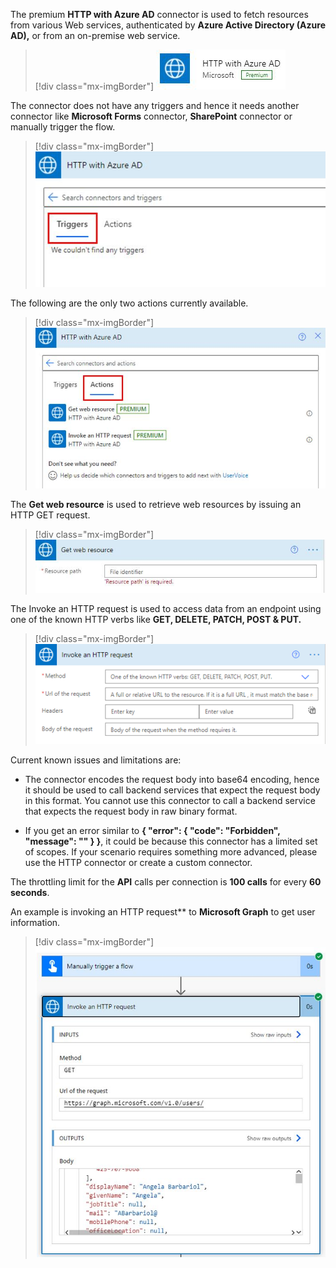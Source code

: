 The premium **HTTP with Azure AD** connector is used to fetch resources from various Web services, authenticated by **Azure Active Directory (Azure AD),** or from an on-premise web service.

> [!div class="mx-imgBorder"]
> [![Screenshot of the H T T P with Azure Active Directory connector.](../media/http-azure.png)](../media/http-azure.png#lightbox)

The connector does not have any triggers and hence it needs another connector like **Microsoft Forms** connector, **SharePoint** connector or manually trigger the flow.

> [!div class="mx-imgBorder"]
> [![Screenshot of the Triggers view with no triggers message.](../media/triggers.png)](../media/triggers.png#lightbox)

The following are the only two actions currently available.

> [!div class="mx-imgBorder"]
> [![Screenshot of the currently available actions.](../media/azure-actions.png)](../media/azure-actions.png#lightbox)

The **Get web resource** is used to retrieve web resources by issuing an HTTP GET request.

> [!div class="mx-imgBorder"]
> [![Screenshot of the Get web resource field.](../media/get-web-resoure.png)](../media/get-web-resoure.png#lightbox)

The Invoke an HTTP request is used to access data from an endpoint using one of the known HTTP verbs like **GET, DELETE, PATCH, POST & PUT.**

> [!div class="mx-imgBorder"]
> [![Screenshot of the Invoke a H T T P request fields.](../media/invoke-http.png)](../media/invoke-http.png#lightbox)

Current known issues and limitations are:

-   The connector encodes the request body into base64 encoding, hence it should be used to call backend services that expect the request body in this format. You cannot use this connector to call a backend service that expects the request body in raw binary format.

-   If you get an error similar to **{ "error": { "code": "Forbidden", "message": "" } }**, it could be because this connector has a limited set of scopes. If your scenario requires something more advanced, please use the HTTP connector or create a custom connector.

The throttling limit for the **API** calls per connection is **100 calls** for every **60 seconds**.

An example is invoking an HTTP request** to **Microsoft Graph** to get user information.

> [!div class="mx-imgBorder"]
> [![Screenshot example of an H T T P request to Microsoft Graph.](../media/invoke-http-request.png)](../media/invoke-http-request.png#lightbox)
